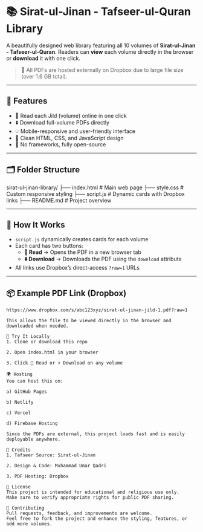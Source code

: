 # 📚 Sirat-ul-Jinan - Tafseer-ul-Quran Library

A beautifully designed web library featuring all 10 volumes of **Sirat-ul-Jinan - Tafseer-ul-Quran**. Readers can **view** each volume directly in the browser or **download** it with one click.

> 🔗 All PDFs are hosted externally on Dropbox due to large file size (over 1.6 GB total).

---

## 🌟 Features

- 📖 Read each Jild (volume) online in one click
- ⬇️ Download full-volume PDFs directly
- 💡 Mobile-responsive and user-friendly interface
- 🎨 Clean HTML, CSS, and JavaScript design
- 🚀 No frameworks, fully open-source

---

## 🗂️ Folder Structure

sirat-ul-jinan-library/
├── index.html # Main web page
├── style.css # Custom responsive styling
├── script.js # Dynamic cards with Dropbox links
├── README.md # Project overview

---

## 🧩 How It Works

- `script.js` dynamically creates cards for each volume
- Each card has two buttons:
  - **📖 Read** → Opens the PDF in a new browser tab
  - **⬇️ Download** → Downloads the PDF using the `download` attribute
- All links use Dropbox’s direct-access `?raw=1` URLs

---

## 📦 Example PDF Link (Dropbox)

```plaintext
https://www.dropbox.com/s/abc123xyz/sirat-ul-jinan-jild-1.pdf?raw=1

This allows the file to be viewed directly in the browser and downloaded when needed.

🧪 Try It Locally
1. Clone or download this repo

2. Open index.html in your browser

3. Click 📖 Read or ⬇️ Download on any volume

🌍 Hosting
You can host this on:

a) GitHub Pages

b) Netlify

c) Vercel

d) Firebase Hosting

Since the PDFs are external, this project loads fast and is easily deployable anywhere.

🙏 Credits
1. Tafseer Source: Sirat-ul-Jinan

2. Design & Code: Muhammad Umar Qadri

3. PDF Hosting: Dropbox

📜 License
This project is intended for educational and religious use only.
Make sure to verify appropriate rights for public PDF sharing.

🤝 Contributing
Pull requests, feedback, and improvements are welcome.
Feel free to fork the project and enhance the styling, features, or add more volumes.
